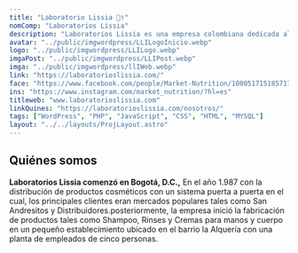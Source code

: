 ```yaml
---
title: "Laboratorio Lissia 👩‍⚕️"
nomComp: "Laboratorios Lissia"
description: "Laboratorios Lissia es una empresa colombiana dedicada al diseño, desarrollo, producción, almacenamiento"
avatar: "../public/imgwordpress/LLILogoInicio.webp"
logo: "../public/imgwordpress/LLILogo.webp"
imgaPost: "../public/imgwordpress/LLIPost.webp"
imga: "../public/imgwordpress/llIWeb.webp"
link: "https://laboratorioslissia.com/"
face: "https://www.facebook.com/people/Market-Nutrition/100051715185717/"
ins: "https://www.instagram.com/market_nutrition/?hl=es"
titleweb: "www.laboratorioslissia.com"
linkQuines: "https://laboratorioslissia.com/nosotros/"
tags: ["WordPress", "PHP", "JavaScript", "CSS", "HTML", "MYSQL"]
layout: "../../layouts/ProjLayout.astro"
---
```

## Quiénes somos

**Laboratorios Lissia comenzó en Bogotá, D.C.,** En el año 1.987 con la distribución de productos cosméticos con un sistema puerta a puerta en el cual, los principales clientes eran mercados populares tales como San Andresitos y Distribuidores.posteriormente, la empresa inició la fabricación de productos tales como Shampoo, Rinses y Cremas para manos y cuerpo en un pequeño establecimiento ubicado en el barrio la Alquería con una planta de empleados de cinco personas.
